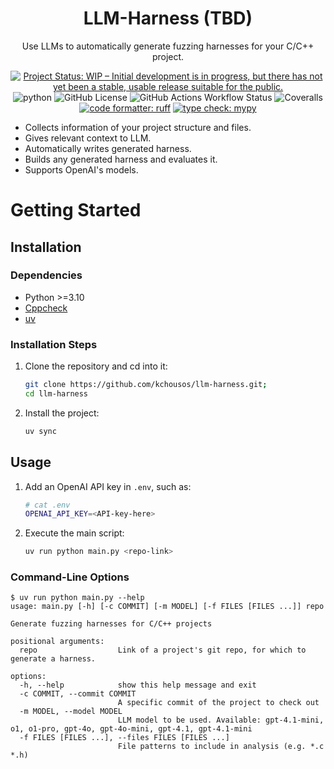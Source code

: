 <h1 align="center">LLM-Harness (TBD)</h1>

<div align="center">

Use LLMs to automatically generate fuzzing harnesses for your
C/C++ project.
    
<p><a href="https://www.repostatus.org/#wip"><img
src="https://www.repostatus.org/badges/latest/wip.svg"
alt="Project Status: WIP – Initial development is in progress, but there has not yet been a stable, usable release suitable for the public." /></a>
<img
src="https://img.shields.io/badge/Python-%3E%3D%0A3.10-3776AB.svg?logo=python&amp;logoColor=white"
alt="python" /> <img
src="https://img.shields.io/github/license/kchousos/llm-harness"
alt="GitHub License" /> <img
src="https://img.shields.io/github/actions/workflow/status/kchousos/llm-harness/tests.yml?label=tests"
alt="GitHub Actions Workflow Status" /> <img
src="https://img.shields.io/coverallsCoverage/github/kchousos/llm-harness?branch=master"
alt="Coveralls" />
<a href="https://docs.astral.sh/ruff/">
<img src="https://img.shields.io/badge/code%20formatter-ruff-d7ff64"
alt="code formatter: ruff" /></a> 
<a href="http://mypy-lang.org/"><img
src="https://img.shields.io/badge/type%20check-mypy-blue"
alt="type check: mypy" /></a></p>

</div>

- Collects information of your project structure and files.
- Gives relevant context to LLM.
- Automatically writes generated harness.
- Builds any generated harness and evaluates it.
- Supports OpenAI's models.

# Getting Started

## Installation

### Dependencies

- Python >=3.10
- [Cppcheck](https://github.com/danmar/cppcheck)
- [uv](https://docs.astral.sh/uv/)

### Installation Steps

1. Clone the repository and cd into it:

    ```bash
    git clone https://github.com/kchousos/llm-harness.git;
    cd llm-harness
    ```

2. Install the project:

    ```bash
    uv sync
    ```

## Usage

1. Add an OpenAI API key in `.env`, such as:

    ```bash
    # cat .env
    OPENAI_API_KEY=<API-key-here>
    ```
2. Execute the main script:

    ```bash
    uv run python main.py <repo-link>
    ```

### Command-Line Options

```
$ uv run python main.py --help
usage: main.py [-h] [-c COMMIT] [-m MODEL] [-f FILES [FILES ...]] repo

Generate fuzzing harnesses for C/C++ projects

positional arguments:
  repo                  Link of a project's git repo, for which to generate a harness.

options:
  -h, --help            show this help message and exit
  -c COMMIT, --commit COMMIT
                        A specific commit of the project to check out
  -m MODEL, --model MODEL
                        LLM model to be used. Available: gpt-4.1-mini, o1, o1-pro, gpt-4o, gpt-4o-mini, gpt-4.1, gpt-4.1-mini
  -f FILES [FILES ...], --files FILES [FILES ...]
                        File patterns to include in analysis (e.g. *.c *.h)
```
